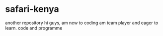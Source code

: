 # safari-kenya
another repository
hi guys, am new to coding am team player and eager to learn.
code and programme
